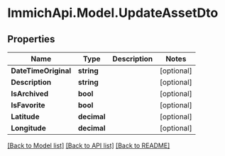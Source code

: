 # ImmichApi.Model.UpdateAssetDto

## Properties

Name | Type | Description | Notes
------------ | ------------- | ------------- | -------------
**DateTimeOriginal** | **string** |  | [optional] 
**Description** | **string** |  | [optional] 
**IsArchived** | **bool** |  | [optional] 
**IsFavorite** | **bool** |  | [optional] 
**Latitude** | **decimal** |  | [optional] 
**Longitude** | **decimal** |  | [optional] 

[[Back to Model list]](../README.md#documentation-for-models) [[Back to API list]](../README.md#documentation-for-api-endpoints) [[Back to README]](../README.md)

